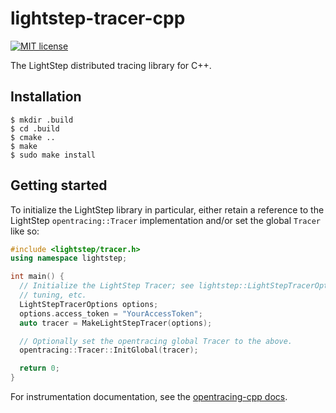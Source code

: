 # lightstep-tracer-cpp
[![MIT license](http://img.shields.io/badge/license-MIT-blue.svg)](http://opensource.org/licenses/MIT)

The LightStep distributed tracing library for C++.

## Installation

```
$ mkdir .build
$ cd .build
$ cmake ..
$ make
$ sudo make install
```

## Getting started

To initialize the LightStep library in particular, either retain a reference to
the LightStep `opentracing::Tracer` implementation and/or set the global
`Tracer` like so:

```cpp
#include <lightstep/tracer.h>
using namespace lightstep;

int main() {
  // Initialize the LightStep Tracer; see lightstep::LightStepTracerOptions for
  // tuning, etc.
  LightStepTracerOptions options;
  options.access_token = "YourAccessToken";
  auto tracer = MakeLightStepTracer(options);

  // Optionally set the opentracing global Tracer to the above.
  opentracing::Tracer::InitGlobal(tracer);

  return 0;
}
```

For instrumentation documentation, see the [opentracing-cpp docs](https://github.com/opentracing/opentracing-cpp).
